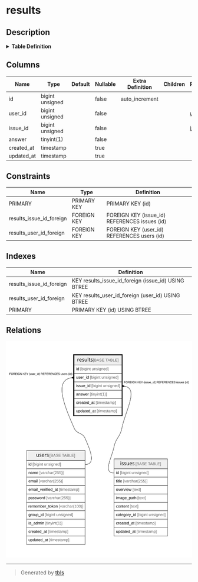 # results

## Description

<details>
<summary><strong>Table Definition</strong></summary>

```sql
CREATE TABLE `results` (
  `id` bigint unsigned NOT NULL AUTO_INCREMENT,
  `user_id` bigint unsigned NOT NULL,
  `issue_id` bigint unsigned NOT NULL,
  `answer` tinyint(1) NOT NULL,
  `created_at` timestamp NULL DEFAULT NULL,
  `updated_at` timestamp NULL DEFAULT NULL,
  PRIMARY KEY (`id`),
  KEY `results_user_id_foreign` (`user_id`),
  KEY `results_issue_id_foreign` (`issue_id`),
  CONSTRAINT `results_issue_id_foreign` FOREIGN KEY (`issue_id`) REFERENCES `issues` (`id`) ON DELETE CASCADE ON UPDATE CASCADE,
  CONSTRAINT `results_user_id_foreign` FOREIGN KEY (`user_id`) REFERENCES `users` (`id`) ON DELETE CASCADE ON UPDATE CASCADE
) ENGINE=InnoDB DEFAULT CHARSET=utf8mb4 COLLATE=utf8mb4_unicode_ci
```

</details>

## Columns

| Name | Type | Default | Nullable | Extra Definition | Children | Parents | Comment |
| ---- | ---- | ------- | -------- | ---------------- | -------- | ------- | ------- |
| id | bigint unsigned |  | false | auto_increment |  |  |  |
| user_id | bigint unsigned |  | false |  |  | [users](users.md) |  |
| issue_id | bigint unsigned |  | false |  |  | [issues](issues.md) |  |
| answer | tinyint(1) |  | false |  |  |  |  |
| created_at | timestamp |  | true |  |  |  |  |
| updated_at | timestamp |  | true |  |  |  |  |

## Constraints

| Name | Type | Definition |
| ---- | ---- | ---------- |
| PRIMARY | PRIMARY KEY | PRIMARY KEY (id) |
| results_issue_id_foreign | FOREIGN KEY | FOREIGN KEY (issue_id) REFERENCES issues (id) |
| results_user_id_foreign | FOREIGN KEY | FOREIGN KEY (user_id) REFERENCES users (id) |

## Indexes

| Name | Definition |
| ---- | ---------- |
| results_issue_id_foreign | KEY results_issue_id_foreign (issue_id) USING BTREE |
| results_user_id_foreign | KEY results_user_id_foreign (user_id) USING BTREE |
| PRIMARY | PRIMARY KEY (id) USING BTREE |

## Relations

![er](results.svg)

---

> Generated by [tbls](https://github.com/k1LoW/tbls)
